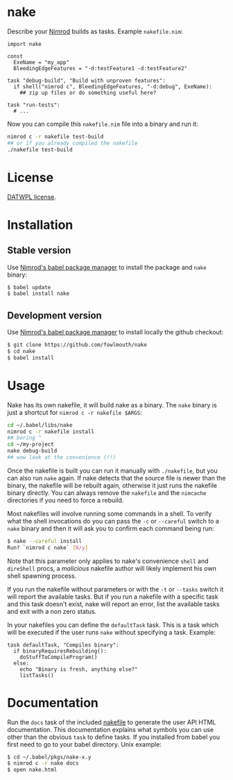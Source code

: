 nake
====

Describe your [Nimrod](http://nimrod-code.org) builds as tasks. Example
``nakefile.nim``:

```nimrod
import nake

const
  ExeName = "my_app"
  BleedingEdgeFeatures = "-d:testFeature1 -d:testFeature2"

task "debug-build", "Build with unproven features":
  if shell("nimrod c", BleedingEdgeFeatures, "-d:debug", ExeName):
    ## zip up files or do something useful here?

task "run-tests":
  # ...
```

Now you can compile this ``nakefile.nim`` file into a binary and run it:

```sh
nimrod c -r nakefile test-build
## or if you already compiled the nakefile
./nakefile test-build
```


License
=======

[DATWPL license](LICENSE.md).


Installation
============

Stable version
--------------

Use [Nimrod's babel package manager](https://github.com/nimrod-code/babel) to
install the package and ``nake`` binary:

```sh
$ babel update
$ babel install nake
```

Development version
-------------------

Use [Nimrod's babel package manager](https://github.com/nimrod-code/babel) to
install locally the github checkout:

```sh
$ git clone https://github.com/fowlmouth/nake
$ cd nake
$ babel install
```


Usage
=====

Nake has its own nakefile, it will build nake as a binary. The ``nake`` binary
is just a shortcut for ``nimrod c -r nakefile $ARGS``:

```sh
cd ~/.babel/libs/nake
nimrod c -r nakefile install
## boring ^
cd ~/my-project
nake debug-build
## wow look at the convenience (!!)
```

Once the nakefile is built you can run it manually with ``./nakefile``, but you
can also run ``nake`` again. If nake detects that the source file is newer than
the binary, the nakefile will be rebuilt again, otherwise it just runs the
nakefile binary directly. You can always remove the ``nakefile`` and the
``nimcache`` directories if you need to force a rebuild.

Most nakefiles will involve running some commands in a shell. To verify what
the shell invocations do you can pass the ``-c`` or ``--careful`` switch to a
``nake`` binary and then it will ask you to confirm each command being run:

```sh
$ nake --careful install
Run? `nimrod c nake` [N/y]
```

Note that this parameter only applies to nake's convenience ``shell`` and
``direShell`` procs, a *malicious* nakefile author will likely implement his
own shell spawning process.

If you run the nakefile without parameters or with the ``-t`` or ``--tasks``
switch it will report the available tasks.  But if you run a nakefile with a
specific task and this task doesn't exist, nake will report an error, list the
available tasks and exit with a non zero status.

In your nakefiles you can define the ``defaultTask`` task. This is a task which
will be executed if the user runs ``nake`` without specifying a task. Example:

```nimrod
task defaultTask, "Compiles binary":
  if binaryRequiresRebuilding():
    doStuffToCompileProgram()
  else:
    echo "Binary is fresh, anything else?"
    listTasks()
```


Documentation
=============

Run the `docs` task of the included [nakefile](nakefile.nim) to generate the
user API HTML documentation. This documentation explains what symbols you can
use other than the obvious `task` to define tasks. If you installed from babel
you first need to go to your babel directory. Unix example:

```sh
$ cd ~/.babel/pkgs/nake-x.y
$ nimrod c -r nake docs
$ open nake.html
```
